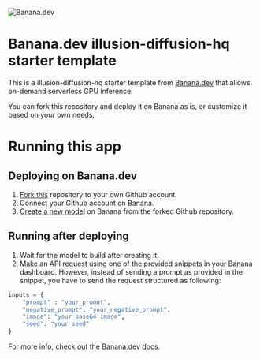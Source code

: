 ![](https://www.banana.dev/lib_zOkYpJoyYVcAamDf/x2p804nk9qvjb1vg.svg?w=340 "Banana.dev")

# Banana.dev illusion-diffusion-hq starter template

This is a illusion-diffusion-hq starter template from [Banana.dev](https://www.banana.dev) that allows on-demand serverless GPU inference.

You can fork this repository and deploy it on Banana as is, or customize it based on your own needs.

# Running this app

## Deploying on Banana.dev

1. [Fork this](https://github.com/bananaml/demo-illusion-diffusion-hq/fork) repository to your own Github account.
2. Connect your Github account on Banana.
3. [Create a new model](https://app.banana.dev/deploy) on Banana from the forked Github repository.

## Running after deploying

1. Wait for the model to build after creating it.
2. Make an API request using one of the provided snippets in your Banana dashboard. However, instead of sending a prompt as provided in the snippet, you have to send the request structured as following:

```python
inputs = {
    "prompt" : "your_promot",
    "negative_prompt": "your_negative_prompt",
    "image": "your_base64_image",
    "seed": "your_seed"
}
```

For more info, check out the [Banana.dev docs](https://docs.banana.dev/banana-docs/).

